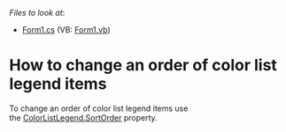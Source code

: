 <!-- default file list -->
*Files to look at*:

* [Form1.cs](./CS/ColorListLegend_SortOrder/Form1.cs) (VB: [Form1.vb](./VB/ColorListLegend_SortOrder/Form1.vb))
<!-- default file list end -->
# How to change an order of color list legend items 


To change an order of color list legend items use the <a href="https://documentation.devexpress.com/#WindowsForms/DevExpressXtraMapColorListLegend_SortOrdertopic">ColorListLegend.SortOrder</a> property.

<br/>


